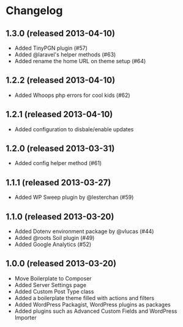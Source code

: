 # Changelog

## 1.3.0 (released 2013-04-10)

* Added TinyPGN plugin (#57)
* Added @laravel's helper methods (#63)
* Added rename the home URL on theme setup (#64)

## 1.2.2 (released 2013-04-10)

* Added Whoops php errors for cool kids (#62)

## 1.2.1 (released 2013-04-10)

* Added configuration to disbale/enable updates

## 1.2.0 (released 2013-03-31)

* Added config helper method (#61)

## 1.1.1 (released 2013-03-27)

* Added WP Sweep plugin by @lesterchan (#59)

## 1.1.0 (released 2013-03-20)

* Added Dotenv environment package by @vlucas (#44)
* Added @roots Soil plugin (#49)
* Added Google Analytics (#52)

## 1.0.0 (released 2013-03-20)

* Move Boilerplate to Composer
* Added Server Settings page
* Added Custom Post Type class
* Added a boilerplate theme filled with actions and filters
* Added WordPress Packagist, WordPress plugins as packages
* Added plugins such as Advanced Custom Fields and WordPress Importer
